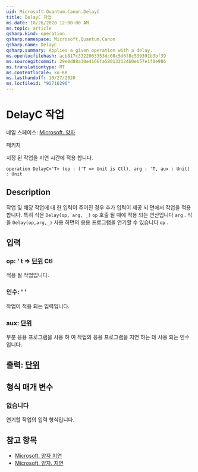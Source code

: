```yaml
---
uid: Microsoft.Quantum.Canon.DelayC
title: DelayC 작업
ms.date: 10/26/2020 12:00:00 AM
ms.topic: article
qsharp.kind: operation
qsharp.namespace: Microsoft.Quantum.Canon
qsharp.name: DelayC
qsharp.summary: Applies a given operation with a delay.
ms.openlocfilehash: acb817c3322063353dc08c5d6f8c539391b3bf39
ms.sourcegitcommit: 29e0d88a30e4166fa580132124b0eb57e1f0e986
ms.translationtype: MT
ms.contentlocale: ko-KR
ms.lasthandoff: 10/27/2020
ms.locfileid: "92716290"
---
```

# <a name="delayc-operation"></a>DelayC 작업

네임 스페이스: [Microsoft. 양자](xref:Microsoft.Quantum.Canon)

패키지 [](https://nuget.org/packages/)


지정 된 작업을 지연 시간에 적용 합니다.

```qsharp
operation DelayC<'T> (op : ('T => Unit is Ctl), arg : 'T, aux : Unit) : Unit
```


## <a name="description"></a>Description

작업 및 해당 작업에 대 한 입력이 주어진 경우 추가 입력이 제공 되 면에서 작업을 적용 합니다.
특히 식은 `Delay(op, arg, _)` `op` 호출 될 때에 적용 되는 연산입니다 `arg` .
식을 `Delay(op,arg,_)` 사용 하면의 응용 프로그램을 연기할 수 있습니다 `op` .

## <a name="input"></a>입력

### <a name="op--t--unit-ctl"></a>op: ' t => [단위](xref:microsoft.quantum.lang-ref.unit) Ctl

적용 될 작업입니다.


### <a name="arg--t"></a>인수: ' '

작업이 적용 되는 입력입니다.


### <a name="aux--unit"></a>aux: [단위](xref:microsoft.quantum.lang-ref.unit)

부분 응용 프로그램을 사용 하 여 작업의 응용 프로그램을 지연 하는 데 사용 되는 인수입니다.



## <a name="output--unit"></a>출력: [단위](xref:microsoft.quantum.lang-ref.unit)



## <a name="type-parameters"></a>형식 매개 변수

### <a name="t"></a>없습니다

연기할 작업의 입력 형식입니다.

## <a name="see-also"></a>참고 항목

- [Microsoft. 양자 지연](xref:Microsoft.Quantum.Canon.Delay)
- [Microsoft. 양자. 지연](xref:Microsoft.Quantum.Canon.Delayed)